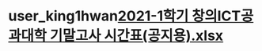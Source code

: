 # user_king1hwan[2021-1학기 창의ICT공과대학 기말고사 시간표(공지용).xlsx](https://github.com/king1hwan/user_king1hwan/files/6796980/2021-1.ICT.xlsx)

